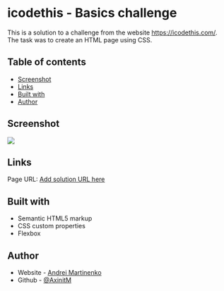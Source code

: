 # icodethis - Basics challenge

This is a solution to a challenge from the website https://icodethis.com/. 
The task was to create an HTML page using CSS.

## Table of contents
- [Screenshot](#screenshot)
- [Links](#links)
- [Built with](#built-with)
- [Author](#author)

## Screenshot

![](screenshot.jpg)

## Links

Page URL: [Add solution URL here](https://your-solution-url.com)

## Built with

- Semantic HTML5 markup
- CSS custom properties
- Flexbox

## Author

- Website - [Andrei Martinenko](https://www.frontender.biz)
- Github - [@AxinitM](https://github.com/AxinitM)
